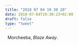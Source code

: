 ```yaml
---
title: "2018 07 04 19 30 20"
date: 2018-07-04T19:30:23+02:00
draft: false
type: "tweet"
---
```

<a href="https://itunes.apple.com/fr/album/blaze-away/1374960295" type="application/rss+xml" class="iconfont icon-music" title="rss"></a> &nbsp; Morcheeba, *Blaze Away*.
